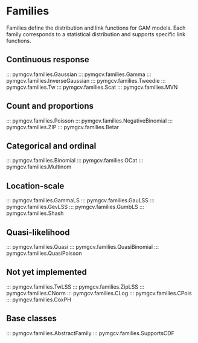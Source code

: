 # Families

Families define the distribution and link functions for GAM models. Each family corresponds to a statistical distribution and supports specific link functions.

## Continuous response
::: pymgcv.families.Gaussian
::: pymgcv.families.Gamma
::: pymgcv.families.InverseGaussian
::: pymgcv.families.Tweedie
::: pymgcv.families.Tw
::: pymgcv.families.Scat
::: pymgcv.families.MVN

## Count and proportions
::: pymgcv.families.Poisson
::: pymgcv.families.NegativeBinomial
::: pymgcv.families.ZIP
::: pymgcv.families.Betar

## Categorical and ordinal
::: pymgcv.families.Binomial
::: pymgcv.families.OCat
::: pymgcv.families.Multinom

## Location-scale
::: pymgcv.families.GammaLS
::: pymgcv.families.GauLSS
::: pymgcv.families.GevLSS
::: pymgcv.families.GumbLS
::: pymgcv.families.Shash

## Quasi-likelihood
::: pymgcv.families.Quasi
::: pymgcv.families.QuasiBinomial
::: pymgcv.families.QuasiPoisson

## Not yet implemented
::: pymgcv.families.TwLSS
::: pymgcv.families.ZipLSS
::: pymgcv.families.CNorm
::: pymgcv.families.CLog
::: pymgcv.families.CPois
::: pymgcv.families.CoxPH

## Base classes
::: pymgcv.families.AbstractFamily
::: pymgcv.families.SupportsCDF
